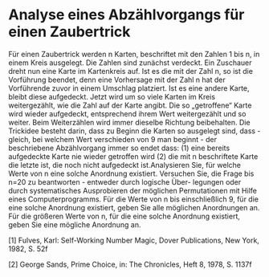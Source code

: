 # Analyse eines Abzählvorgangs für einen Zaubertrick
Für einen Zaubertrick werden n Karten, beschriftet mit den Zahlen 1 bis n, in einem
Kreis ausgelegt. Die Zahlen sind zunächst verdeckt.
Ein Zuschauer dreht nun eine Karte im Kartenkreis auf. Ist es die mit der Zahl n, so ist
die Vorführung beendet, denn eine Vorhersage mit der Zahl n hat der Vorführende zuvor
in einem Umschlag platziert.
Ist es eine andere Karte, bleibt diese aufgedeckt. Jetzt wird um so viele Karten im Kreis
weitergezählt, wie die Zahl auf der Karte angibt. Die so „getroffene“ Karte wird wieder
aufgedeckt, entsprechend ihrem Wert weitergezählt und so weiter. Beim Weiterzählen
wird immer dieselbe Richtung beibehalten.
Die Trickidee besteht darin, dass zu Beginn die Karten so ausgelegt sind, dass - gleich,
bei welchem Wert verschieden von 9 man beginnt - der beschriebene Abzählvorgang
immer so endet dass:
(1) eine bereits aufgedeckte Karte nie wieder getroffen wird
(2) die mit n beschriftete Karte die letzte ist, die noch nicht aufgedeckt ist.Analysieren Sie, für welche Werte von n eine solche Anordnung existiert.
Versuchen Sie, die Frage bis n=20 zu beantworten - entweder durch logische Über-
legungen oder durch systematisches Ausprobieren der möglichen Permutationen mit
Hilfe eines Computerprogramms.
Für die Werte von n bis einschließlich 9, für die eine solche Anordnung existiert, geben
Sie alle möglichen Anordnungen an.
Für die größeren Werte von n, für die eine solche Anordnung existiert, geben Sie eine
mögliche Anordnung an.

[1] Fulves, Karl: Self-Working Number Magic, Dover Publications, New York, 1982, S.
52f

[2] George Sands, Prime Choice, in: The Chronicles, Heft 8, 1978, S. 1137f